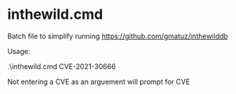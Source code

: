 # inthewild.cmd
Batch file to simplify running https://github.com/gmatuz/inthewilddb

Usage:

.\inthewild.cmd CVE-2021-30666

Not entering a CVE as an arguement will prompt for CVE
